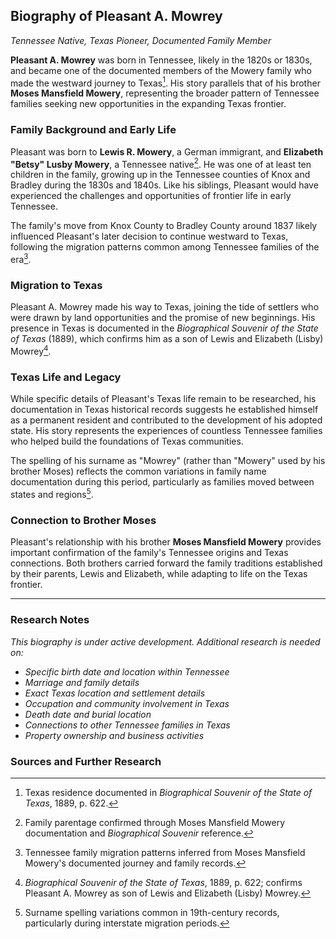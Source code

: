 ## Biography of Pleasant A. Mowrey
*Tennessee Native, Texas Pioneer, Documented Family Member*

**Pleasant A. Mowrey** was born in Tennessee, likely in the 1820s or 1830s, and became one of the documented members of the Mowery family who made the westward journey to Texas[^1]. His story parallels that of his brother **Moses Mansfield Mowery**, representing the broader pattern of Tennessee families seeking new opportunities in the expanding Texas frontier.

### Family Background and Early Life

Pleasant was born to **Lewis R. Mowery**, a German immigrant, and **Elizabeth "Betsy" Lusby Mowery**, a Tennessee native[^2]. He was one of at least ten children in the family, growing up in the Tennessee counties of Knox and Bradley during the 1830s and 1840s. Like his siblings, Pleasant would have experienced the challenges and opportunities of frontier life in early Tennessee.

The family's move from Knox County to Bradley County around 1837 likely influenced Pleasant's later decision to continue westward to Texas, following the migration patterns common among Tennessee families of the era[^3].

### Migration to Texas

Pleasant A. Mowrey made his way to Texas, joining the tide of settlers who were drawn by land opportunities and the promise of new beginnings. His presence in Texas is documented in the *Biographical Souvenir of the State of Texas* (1889), which confirms him as a son of Lewis and Elizabeth (Lisby) Mowrey[^4].

### Texas Life and Legacy

While specific details of Pleasant's Texas life remain to be researched, his documentation in Texas historical records suggests he established himself as a permanent resident and contributed to the development of his adopted state. His story represents the experiences of countless Tennessee families who helped build the foundations of Texas communities.

The spelling of his surname as "Mowrey" (rather than "Mowery" used by his brother Moses) reflects the common variations in family name documentation during this period, particularly as families moved between states and regions[^5].

### Connection to Brother Moses

Pleasant's relationship with his brother **Moses Mansfield Mowery** provides important confirmation of the family's Tennessee origins and Texas connections. Both brothers carried forward the family traditions established by their parents, Lewis and Elizabeth, while adapting to life on the Texas frontier.

---

### Research Notes

*This biography is under active development. Additional research is needed on:*
- *Specific birth date and location within Tennessee*
- *Marriage and family details*
- *Exact Texas location and settlement details*
- *Occupation and community involvement in Texas*
- *Death date and burial location*
- *Connections to other Tennessee families in Texas*
- *Property ownership and business activities*

### Sources and Further Research

[^1]: Texas residence documented in *Biographical Souvenir of the State of Texas*, 1889, p. 622.
[^2]: Family parentage confirmed through Moses Mansfield Mowery documentation and *Biographical Souvenir* reference.
[^3]: Tennessee family migration patterns inferred from Moses Mansfield Mowery's documented journey and family records.
[^4]: *Biographical Souvenir of the State of Texas*, 1889, p. 622; confirms Pleasant A. Mowrey as son of Lewis and Elizabeth (Lisby) Mowrey.
[^5]: Surname spelling variations common in 19th-century records, particularly during interstate migration periods.
